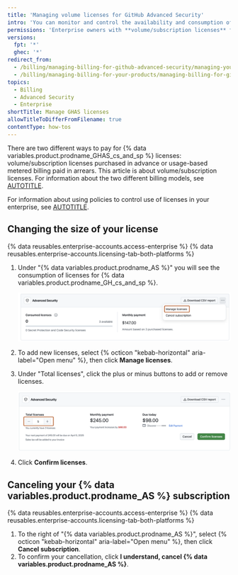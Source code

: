```yaml
---
title: 'Managing volume licenses for GitHub Advanced Security'
intro: 'You can monitor and control the availability and consumption of licenses for {% data variables.product.prodname_AS %} in repositories in your enterprise.'
permissions: 'Enterprise owners with **volume/subscription licenses** for {% data variables.product.prodname_AS %}. </br>For metered usage, see [AUTOTITLE](/billing/managing-your-billing/using-budgets-control-spending).'
versions:
  fpt: '*'
  ghec: '*'
redirect_from:
  - /billing/managing-billing-for-github-advanced-security/managing-your-github-advanced-security-licensing
  - /billing/managing-billing-for-your-products/managing-billing-for-github-advanced-security/managing-your-github-advanced-security-licensing
topics:
  - Billing
  - Advanced Security
  - Enterprise
shortTitle: Manage GHAS licenses
allowTitleToDifferFromFilename: true
contentType: how-tos
---
```


There are two different ways to pay for {% data variables.product.prodname_GHAS_cs_and_sp %} licenses: volume/subscription licenses purchased in advance or usage-based metered billing paid in arrears. This article is about volume/subscription licenses. For information about the two different billing models, see [AUTOTITLE](/billing/managing-billing-for-your-products/managing-billing-for-github-advanced-security/about-billing-for-github-advanced-security).

For information about using policies to control use of licenses in your enterprise, see [AUTOTITLE](/admin/policies/enforcing-policies-for-your-enterprise/enforcing-policies-for-advanced-security-in-your-enterprise).

## Changing the size of your license

{% data reusables.enterprise-accounts.access-enterprise %}
{% data reusables.enterprise-accounts.licensing-tab-both-platforms %}
1. Under "{% data variables.product.prodname_AS %}" you will see the consumption of licenses for {% data variables.product.prodname_GH_cs_and_sp %}.

   ![Screenshot of the {% data variables.product.prodname_AS %} licensing screen. The "Manage licenses" button is outlined in orange.](/assets/images/help/enterprises/ghas-licenses-dropdown.png)

1. To add new licenses, select {% octicon "kebab-horizontal" aria-label="Open menu" %}, then click **Manage licenses**.
1. Under "Total licenses", click the plus or minus buttons to add or remove licenses.

   ![Screenshot of the {% data variables.product.prodname_AS %} license screen. A text box with the number 5, with a minus and a plus button, are outlined in orange.](/assets/images/help/enterprises/ghas-add-licenses.png)

1. Click **Confirm licenses**.

## Canceling your {% data variables.product.prodname_AS %} subscription

{% data reusables.enterprise-accounts.access-enterprise %}
{% data reusables.enterprise-accounts.licensing-tab-both-platforms %}
1. To the right of "{% data variables.product.prodname_AS %}", select {% octicon "kebab-horizontal" aria-label="Open menu" %}, then click **Cancel subscription**.
1. To confirm your cancellation, click **I understand, cancel {% data variables.product.prodname_AS %}**.
